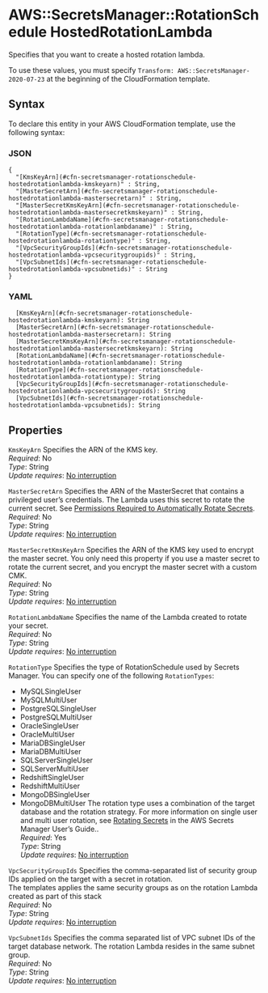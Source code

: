 # AWS::SecretsManager::RotationSchedule HostedRotationLambda<a name="aws-properties-secretsmanager-rotationschedule-hostedrotationlambda"></a>

Specifies that you want to create a hosted rotation lambda\.

To use these values, you must specify `Transform: AWS::SecretsManager-2020-07-23` at the beginning of the CloudFormation template\.

## Syntax<a name="aws-properties-secretsmanager-rotationschedule-hostedrotationlambda-syntax"></a>

To declare this entity in your AWS CloudFormation template, use the following syntax:

### JSON<a name="aws-properties-secretsmanager-rotationschedule-hostedrotationlambda-syntax.json"></a>

```
{
  "[KmsKeyArn](#cfn-secretsmanager-rotationschedule-hostedrotationlambda-kmskeyarn)" : String,
  "[MasterSecretArn](#cfn-secretsmanager-rotationschedule-hostedrotationlambda-mastersecretarn)" : String,
  "[MasterSecretKmsKeyArn](#cfn-secretsmanager-rotationschedule-hostedrotationlambda-mastersecretkmskeyarn)" : String,
  "[RotationLambdaName](#cfn-secretsmanager-rotationschedule-hostedrotationlambda-rotationlambdaname)" : String,
  "[RotationType](#cfn-secretsmanager-rotationschedule-hostedrotationlambda-rotationtype)" : String,
  "[VpcSecurityGroupIds](#cfn-secretsmanager-rotationschedule-hostedrotationlambda-vpcsecuritygroupids)" : String,
  "[VpcSubnetIds](#cfn-secretsmanager-rotationschedule-hostedrotationlambda-vpcsubnetids)" : String
}
```

### YAML<a name="aws-properties-secretsmanager-rotationschedule-hostedrotationlambda-syntax.yaml"></a>

```
  [KmsKeyArn](#cfn-secretsmanager-rotationschedule-hostedrotationlambda-kmskeyarn): String
  [MasterSecretArn](#cfn-secretsmanager-rotationschedule-hostedrotationlambda-mastersecretarn): String
  [MasterSecretKmsKeyArn](#cfn-secretsmanager-rotationschedule-hostedrotationlambda-mastersecretkmskeyarn): String
  [RotationLambdaName](#cfn-secretsmanager-rotationschedule-hostedrotationlambda-rotationlambdaname): String
  [RotationType](#cfn-secretsmanager-rotationschedule-hostedrotationlambda-rotationtype): String
  [VpcSecurityGroupIds](#cfn-secretsmanager-rotationschedule-hostedrotationlambda-vpcsecuritygroupids): String
  [VpcSubnetIds](#cfn-secretsmanager-rotationschedule-hostedrotationlambda-vpcsubnetids): String
```

## Properties<a name="aws-properties-secretsmanager-rotationschedule-hostedrotationlambda-properties"></a>

`KmsKeyArn`  <a name="cfn-secretsmanager-rotationschedule-hostedrotationlambda-kmskeyarn"></a>
Specifies the ARN of the KMS key\.  
*Required*: No  
*Type*: String  
*Update requires*: [No interruption](https://docs.aws.amazon.com/AWSCloudFormation/latest/UserGuide/using-cfn-updating-stacks-update-behaviors.html#update-no-interrupt)

`MasterSecretArn`  <a name="cfn-secretsmanager-rotationschedule-hostedrotationlambda-mastersecretarn"></a>
Specifies the ARN of the MasterSecret that contains a privileged user’s credentials\. The Lambda uses this secret to rotate the current secret\. See [Permissions Required to Automatically Rotate Secrets](https://docs.aws.amazon.com/secretsmanager/latest/userguide/rotating-secrets-required-permissions.html)\.  
*Required*: No  
*Type*: String  
*Update requires*: [No interruption](https://docs.aws.amazon.com/AWSCloudFormation/latest/UserGuide/using-cfn-updating-stacks-update-behaviors.html#update-no-interrupt)

`MasterSecretKmsKeyArn`  <a name="cfn-secretsmanager-rotationschedule-hostedrotationlambda-mastersecretkmskeyarn"></a>
Specifies the ARN of the KMS key used to encrypt the master secret\. You only need this property if you use a master secret to rotate the current secret, and you encrypt the master secret with a custom CMK\.  
*Required*: No  
*Type*: String  
*Update requires*: [No interruption](https://docs.aws.amazon.com/AWSCloudFormation/latest/UserGuide/using-cfn-updating-stacks-update-behaviors.html#update-no-interrupt)

`RotationLambdaName`  <a name="cfn-secretsmanager-rotationschedule-hostedrotationlambda-rotationlambdaname"></a>
Specifies the name of the Lambda created to rotate your secret\.  
*Required*: No  
*Type*: String  
*Update requires*: [No interruption](https://docs.aws.amazon.com/AWSCloudFormation/latest/UserGuide/using-cfn-updating-stacks-update-behaviors.html#update-no-interrupt)

`RotationType`  <a name="cfn-secretsmanager-rotationschedule-hostedrotationlambda-rotationtype"></a>
Specifies the type of RotationSchedule used by Secrets Manager\. You can specify one of the following `RotationTypes`:  
+ MySQLSingleUser
+ MySQLMultiUser
+ PostgreSQLSingleUser
+ PostgreSQLMultiUser
+ OracleSingleUser
+ OracleMultiUser
+ MariaDBSingleUser
+ MariaDBMultiUser
+ SQLServerSingleUser
+ SQLServerMultiUser
+ RedshiftSingleUser
+ RedshiftMultiUser
+ MongoDBSingleUser
+ MongoDBMultiUser
The rotation type uses a combination of the target database and the rotation strategy\. For more information on single user and multi user rotation, see [ Rotating Secrets](https://docs.aws.amazon.com/secretsmanager/latest/userguide/rotating-secrets.html) in the AWS Secrets Manager User’s Guide\.\.  
*Required*: Yes  
*Type*: String  
*Update requires*: [No interruption](https://docs.aws.amazon.com/AWSCloudFormation/latest/UserGuide/using-cfn-updating-stacks-update-behaviors.html#update-no-interrupt)

`VpcSecurityGroupIds`  <a name="cfn-secretsmanager-rotationschedule-hostedrotationlambda-vpcsecuritygroupids"></a>
Specifies the comma\-separated list of security group IDs applied on the target with a secret in rotation\.  
The templates applies the same security groups as on the rotation Lambda created as part of this stack  
*Required*: No  
*Type*: String  
*Update requires*: [No interruption](https://docs.aws.amazon.com/AWSCloudFormation/latest/UserGuide/using-cfn-updating-stacks-update-behaviors.html#update-no-interrupt)

`VpcSubnetIds`  <a name="cfn-secretsmanager-rotationschedule-hostedrotationlambda-vpcsubnetids"></a>
Specifies the comma separated list of VPC subnet IDs of the target database network\. The rotation Lambda resides in the same subnet group\.  
*Required*: No  
*Type*: String  
*Update requires*: [No interruption](https://docs.aws.amazon.com/AWSCloudFormation/latest/UserGuide/using-cfn-updating-stacks-update-behaviors.html#update-no-interrupt)